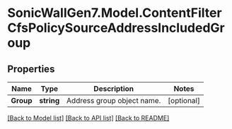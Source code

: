 # SonicWallGen7.Model.ContentFilterCfsPolicySourceAddressIncludedGroup

## Properties

Name | Type | Description | Notes
------------ | ------------- | ------------- | -------------
**Group** | **string** | Address group object name. | [optional] 

[[Back to Model list]](../README.md#documentation-for-models) [[Back to API list]](../README.md#documentation-for-api-endpoints) [[Back to README]](../README.md)

